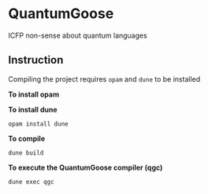 # QuantumGoose

ICFP non-sense about quantum languages 

## Instruction

Compiling the project requires `opam` and `dune` to be installed

**To install opam**

**To install dune**
```
opam install dune
```
**To compile**

```
dune build

```

**To execute the QuantumGoose compiler (qgc)**

```
dune exec qgc
```
